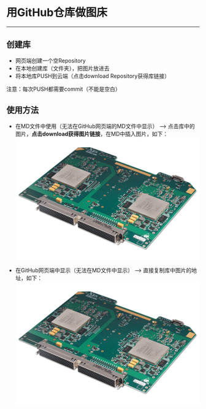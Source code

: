 # 用GitHub仓库做图床
---

## 创建库
* 网页端创建一个空Repository
* 在本地创建库（文件夹），把图片放进去
* 将本地库PUSH到云端（点击download Repository获得库链接）

注意：每次PUSH都需要commit（不能是空白）

## 使用方法

* 在MD文件中使用（无法在GitHub网页端的MD文件中显示） --> 点击库中的图片，**点击download获得图片链接**，在MD中插入图片，如下：
![](https://raw.githubusercontent.com/P-Lyn/PICBED/master/chips_overview/FPGA_xcalibur5090.png?token=AIRA6UHMC4PXA7UIANZFP5246DKTI)

* 在GitHub网页端中显示（无法在MD文件中显示） --> 直接复制库中图片的地址，如下：
![](https://github.com/P-Lyn/PICBED/blob/master/chips_overview/FPGA_xcalibur5090.png)
